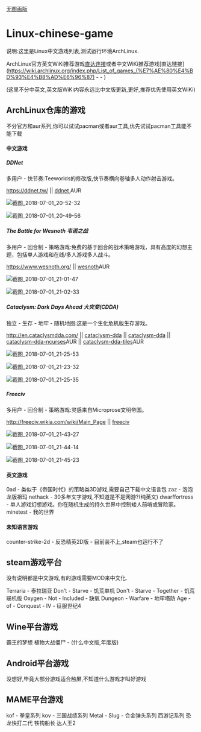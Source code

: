 [无图画版](README.md)

# Linux-chinese-game

说明:这里是Linux中文游戏列表,测试运行环境ArchLinux.

ArchLinux官方英文WiKi推荐游戏[直达连接](https://wiki.archlinux.org/index.php/List_of_games)或者中文WiKi推荐游戏[直达链接](https://wiki.archlinux.org/index.php/List_of_games_(%E7%AE%80%E4%BD%93%E4%B8%AD%E6%96%87) -  - )

(这里不分中英文,英文版WiKi内容永远比中文版更新,更好,推荐优先使用英文WiKi)



## ArchLinux仓库的游戏

不分官方和aur系列,你可以试试pacman或者aur工具,优先试试pacman工具能不能下载

#### 中文游戏

##### DDNet	

多用户 - 快节奏:Teeworlds的修改版,快节奏横向卷轴多人动作射击游戏。

<https://ddnet.tw/> || [ddnet ](https://aur.archlinux.org/packages/ddnet/)AUR

![截图_2018-07-01_20-52-32](assets/截图_2018-07-01_20-52-32.png)

![截图_2018-07-01_20-49-56](assets/截图_2018-07-01_20-49-56.png)



##### The Battle for Wesnoth	韦诺之战 

多用户 - 回合制 - 策略游戏:免费的基于回合的战术策略游戏，具有高度的幻想主题，包括单人游戏和在线/多人游戏多人战斗。

<https://www.wesnoth.org/> || [wesnoth](https://www.archlinux.org/packages/?name=wesnoth)AUR

![截图_2018-07-01_21-01-47](assets/截图_2018-07-01_21-01-47.png)

![截图_2018-07-01_21-02-33](assets/截图_2018-07-01_21-02-33.png)



##### Cataclysm: Dark Days Ahead	大灾变(CDDA)

独立 - 生存 - 地牢 - 随机地图:这是一个生化危机版生存游戏。

<http://en.cataclysmdda.com/> || [cataclysm-dda](https://www.archlinux.org/packages/?name=cataclysm-dda) || [cataclysm-dda](https://www.archlinux.org/packages/?name=cataclysm-dda) || [cataclysm-dda-ncurses](https://www.archlinux.org/packages/?name=cataclysm-dda-ncurses)AUR || [cataclysm-dda-tiles](https://www.archlinux.org/packages/?name=cataclysm-dda-tiles)AUR

![截图_2018-07-01_21-25-53](assets/截图_2018-07-01_21-25-53-1530451886402.png)

![截图_2018-07-01_21-23-32](assets/截图_2018-07-01_21-23-32.png)

![截图_2018-07-01_21-25-35](assets/截图_2018-07-01_21-25-35.png)



##### Freeciv

多用户 - 回合制 - 策略游戏:灵感来自Microprose文明帝国。

<http://freeciv.wikia.com/wiki/Main_Page> || [freeciv](https://www.archlinux.org/packages/?name=freeciv)

![截图_2018-07-01_21-43-27](assets/截图_2018-07-01_21-43-27.png)

![截图_2018-07-01_21-44-14](assets/截图_2018-07-01_21-44-14.png)

![截图_2018-07-01_21-45-23](assets/截图_2018-07-01_21-45-23.png)











#### 英文游戏

 

0ad - 类似于《帝国时代》的策略类3D游戏,需要自己下载中文语言包
	zaz - 泡泡龙版祖玛
	nethack - 30多年文字游戏,不知道是不是网游?(纯英文)
	dwarffortress - 单人游戏幻想游戏。你在随机生成的持久世界中控制矮人前哨或冒险家。
	minetest - 我的世界





#### 未知语言游戏


counter-strike-2d - 反恐精英2D版 - 目前装不上,steam也运行不了



## steam游戏平台

没有说明都是中文游戏,有的游戏需要MOD来中文化.


Terraria - 泰拉瑞亚
Don't - Starve - 饥荒单机
Don't - Starve - Together - 饥荒联机版
Oxygen - Not - Included - 缺氧
Dungeon - Warfare - 地牢塔防
Age - of - Conquest - IV - 征服世纪4





## Wine平台游戏


霸王的梦想
植物大战僵尸 - (什么中文版,年度版)



## Android平台游戏

没想好,毕竟大部分游戏适合触屏,不知道什么游戏才叫好游戏





## MAME平台游戏


kof - 拳皇系列
kov - 三国战绩系列
Metal - Slug - 合金弹头系列
西游记系列
恐龙快打二代
铁钩船长
达人王2



